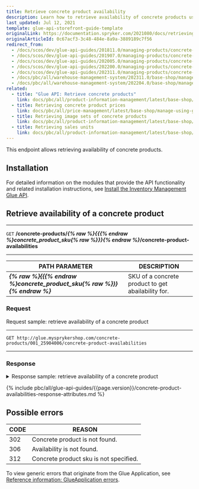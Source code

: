 ```yaml
---
title: Retrieve concrete product availability
description: Learn how to retrieve availability of concrete products using Spryker GLUE API within your Spryker based projects.
last_updated: Jul 12, 2021
template: glue-api-storefront-guide-template
originalLink: https://documentation.spryker.com/2021080/docs/retrieving-concrete-product-availability
originalArticleId: 0c67acf3-3c48-484e-8a9a-3889189c7f56
redirect_from:
  - /docs/scos/dev/glue-api-guides/201811.0/managing-products/concrete-products/retrieving-concrete-product-availability.html
  - /docs/scos/dev/glue-api-guides/201907.0/managing-products/concrete-products/retrieving-concrete-product-availability.html
  - /docs/scos/dev/glue-api-guides/202005.0/managing-products/concrete-products/retrieving-concrete-product-availability.html
  - /docs/scos/dev/glue-api-guides/202200.0/managing-products/concrete-products/retrieving-concrete-product-availability.html
  - /docs/scos/dev/glue-api-guides/202311.0/managing-products/concrete-products/retrieving-concrete-product-availability.html
  - /docs/pbc/all/warehouse-management-system/202311.0/base-shop/manage-using-glue-api/retrieve-concrete-product-availability.html
  - /docs/pbc/all/warehouse-management-system/202204.0/base-shop/manage-using-glue-api/glue-api-retrieve-concrete-product-availability.html
related:
  - title: "Glue API: Retrieve concrete products"
    link: docs/pbc/all/product-information-management/latest/base-shop/manage-using-glue-api/concrete-products/glue-api-retrieve-concrete-products.html
  - title: Retrieving concrete product prices
    link: docs/pbc/all/price-management/latest/base-shop/manage-using-glue-api/glue-api-retrieve-concrete-product-prices.html
  - title: Retrieving image sets of concrete products
    link: docs/pbc/all/product-information-management/latest/base-shop/manage-using-glue-api/concrete-products/glue-api-retrieve-image-sets-of-concrete-products.html
  - title: Retrieving sales units
    link: docs/pbc/all/product-information-management/latest/base-shop/manage-using-glue-api/concrete-products/glue-api-retrieve-sales-units.html
---
```


This endpoint allows retrieving availability of concrete products.


## Installation

For detailed information on the modules that provide the API functionality and related installation instructions, see [Install the Inventory Management Glue API](/docs/pbc/all/warehouse-management-system/{{site.version}}/base-shop/install-and-upgrade/install-features/install-the-inventory-management-glue-api.html).



## Retrieve availability of a concrete product

---
`GET` **/concrete-products/*{% raw %}{{{% endraw %}concrete_product_sku{% raw %}}}{% endraw %}*/concrete-product-availabilities**

---

| PATH PARAMETER | DESCRIPTION |
| --- | --- |
| ***{% raw %}{{{% endraw %}concrete_product_sku{% raw %}}}{% endraw %}*** | SKU of a concrete product to get abailability for. |

### Request

Request sample: retrieve availability of a concrete product

---
`GET http://glue.mysprykershop.com/concrete-products/001_25904006/concrete-product-availabilities`

---

### Response


<details>
<summary>Response sample: retrieve availability of a concrete product</summary>

```json
{
    "data": [{
        "type": "concrete-product-availabilities",
        "id": "001_25904006",
        "attributes": {
            "availability": true,
            "quantity": 10,
            "isNeverOutOfStock": false
        },
        "links": {
            "self": "http://glue.mysprykershop.com/concrete-products/001_25904006/concrete-product-availabilities"
        }
    }],
    "links": {
        "self": "http://glue.mysprykershop.com/concrete-products/001_25904006/concrete-product-availabilities"
    }
}
```

</details>

{% include pbc/all/glue-api-guides/{{page.version}}/concrete-product-availabilities-response-attributes.md %} <!-- To edit, see /_includes/pbc/all/glue-api-guides/202311.0/concrete-product-availabilities-response-attributes.md -->



## Possible errors

| CODE | REASON |
| --- | --- |
| 302   | Concrete product is not found. |
| 306 | Availability is not found. |
| 312 | Concrete product sku is not specified. |

To view generic errors that originate from the Glue Application, see [Reference information: GlueApplication errors](/docs/dg/dev/glue-api/{{site.version}}/rest-api/reference-information-glueapplication-errors.html).
